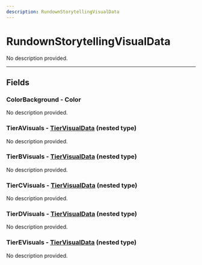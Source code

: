 ```yaml
---
description: RundownStorytellingVisualData
---
```


# RundownStorytellingVisualData

No description provided.

***

## Fields

### ColorBackground - Color

No description provided.

### TierAVisuals - [TierVisualData](./tiervisualdata.md) (nested type)

No description provided.

### TierBVisuals - [TierVisualData](./tiervisualdata.md) (nested type)

No description provided.

### TierCVisuals - [TierVisualData](./tiervisualdata.md) (nested type)

No description provided.

### TierDVisuals - [TierVisualData](./tiervisualdata.md) (nested type)

No description provided.

### TierEVisuals - [TierVisualData](./tiervisualdata.md) (nested type)

No description provided.
